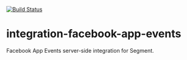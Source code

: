 [![Build Status](https://circleci.com/gh/segment-integrations/integration-facebook-app-events/tree/master.png?style=svg&circle-token=f21b795c66ac5b9ee7fae7fc5b1e7b1ba8c490ad)](https://circleci.com/gh/segment-integrations/integration-facebook-app-events/tree/master)

# integration-facebook-app-events

Facebook App Events server-side integration for Segment.
